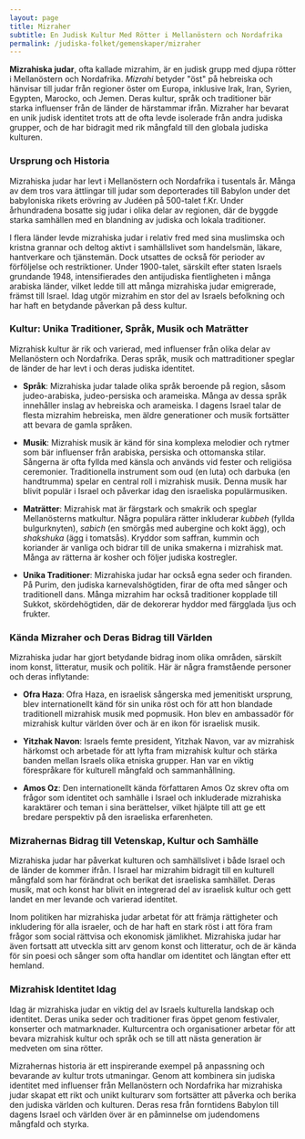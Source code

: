 ```yaml
---
layout: page
title: Mizraher
subtitle: En Judisk Kultur Med Rötter i Mellanöstern och Nordafrika
permalink: /judiska-folket/gemenskaper/mizraher
---
```


**Mizrahiska judar**, ofta kallade mizrahim, är en judisk grupp med djupa rötter i Mellanöstern och Nordafrika. *Mizrahi* betyder "öst" på hebreiska och hänvisar till judar från regioner öster om Europa, inklusive Irak, Iran, Syrien, Egypten, Marocko, och Jemen. Deras kultur, språk och traditioner bär starka influenser från de länder de härstammar ifrån. Mizraher har bevarat en unik judisk identitet trots att de ofta levde isolerade från andra judiska grupper, och de har bidragit med rik mångfald till den globala judiska kulturen.

### Ursprung och Historia

Mizrahiska judar har levt i Mellanöstern och Nordafrika i tusentals år. Många av dem tros vara ättlingar till judar som deporterades till Babylon under det babyloniska rikets erövring av Judéen på 500-talet f.Kr. Under århundradena bosatte sig judar i olika delar av regionen, där de byggde starka samhällen med en blandning av judiska och lokala traditioner.

I flera länder levde mizrahiska judar i relativ fred med sina muslimska och kristna grannar och deltog aktivt i samhällslivet som handelsmän, läkare, hantverkare och tjänstemän. Dock utsattes de också för perioder av förföljelse och restriktioner. Under 1900-talet, särskilt efter staten Israels grundande 1948, intensifierades den antijudiska fientligheten i många arabiska länder, vilket ledde till att många mizrahiska judar emigrerade, främst till Israel. Idag utgör mizrahim en stor del av Israels befolkning och har haft en betydande påverkan på dess kultur.

### Kultur: Unika Traditioner, Språk, Musik och Maträtter

Mizrahisk kultur är rik och varierad, med influenser från olika delar av Mellanöstern och Nordafrika. Deras språk, musik och mattraditioner speglar de länder de har levt i och deras judiska identitet.

- **Språk**: Mizrahiska judar talade olika språk beroende på region, såsom judeo-arabiska, judeo-persiska och arameiska. Många av dessa språk innehåller inslag av hebreiska och arameiska. I dagens Israel talar de flesta mizrahim hebreiska, men äldre generationer och musik fortsätter att bevara de gamla språken.

- **Musik**: Mizrahisk musik är känd för sina komplexa melodier och rytmer som bär influenser från arabiska, persiska och ottomanska stilar. Sångerna är ofta fyllda med känsla och används vid fester och religiösa ceremonier. Traditionella instrument som oud (en luta) och darbuka (en handtrumma) spelar en central roll i mizrahisk musik. Denna musik har blivit populär i Israel och påverkar idag den israeliska populärmusiken.

- **Maträtter**: Mizrahisk mat är färgstark och smakrik och speglar Mellanösterns matkultur. Några populära rätter inkluderar *kubbeh* (fyllda bulgurknyten), *sabich* (en smörgås med aubergine och kokt ägg), och *shakshuka* (ägg i tomatsås). Kryddor som saffran, kummin och koriander är vanliga och bidrar till de unika smakerna i mizrahisk mat. Många av rätterna är kosher och följer judiska kostregler.

- **Unika Traditioner**: Mizrahiska judar har också egna seder och firanden. På Purim, den judiska karnevalshögtiden, firar de ofta med sånger och traditionell dans. Många mizrahim har också traditioner kopplade till Sukkot, skördehögtiden, där de dekorerar hyddor med färgglada ljus och frukter.

### Kända Mizraher och Deras Bidrag till Världen

Mizrahiska judar har gjort betydande bidrag inom olika områden, särskilt inom konst, litteratur, musik och politik. Här är några framstående personer och deras inflytande:

- **Ofra Haza**: Ofra Haza, en israelisk sångerska med jemenitiskt ursprung, blev internationellt känd för sin unika röst och för att hon blandade traditionell mizrahisk musik med popmusik. Hon blev en ambassadör för mizrahisk kultur världen över och är en ikon för israelisk musik.

- **Yitzhak Navon**: Israels femte president, Yitzhak Navon, var av mizrahisk härkomst och arbetade för att lyfta fram mizrahisk kultur och stärka banden mellan Israels olika etniska grupper. Han var en viktig förespråkare för kulturell mångfald och sammanhållning.

- **Amos Oz**: Den internationellt kända författaren Amos Oz skrev ofta om frågor som identitet och samhälle i Israel och inkluderade mizrahiska karaktärer och teman i sina berättelser, vilket hjälpte till att ge ett bredare perspektiv på den israeliska erfarenheten.

### Mizrahernas Bidrag till Vetenskap, Kultur och Samhälle

Mizrahiska judar har påverkat kulturen och samhällslivet i både Israel och de länder de kommer ifrån. I Israel har mizrahim bidragit till en kulturell mångfald som har förändrat och berikat det israeliska samhället. Deras musik, mat och konst har blivit en integrerad del av israelisk kultur och gett landet en mer levande och varierad identitet.

Inom politiken har mizrahiska judar arbetat för att främja rättigheter och inkludering för alla israeler, och de har haft en stark röst i att föra fram frågor som social rättvisa och ekonomisk jämlikhet. Mizrahiska judar har även fortsatt att utveckla sitt arv genom konst och litteratur, och de är kända för sin poesi och sånger som ofta handlar om identitet och längtan efter ett hemland.

### Mizrahisk Identitet Idag

Idag är mizrahiska judar en viktig del av Israels kulturella landskap och identitet. Deras unika seder och traditioner firas öppet genom festivaler, konserter och matmarknader. Kulturcentra och organisationer arbetar för att bevara mizrahisk kultur och språk och se till att nästa generation är medveten om sina rötter.

Mizrahernas historia är ett inspirerande exempel på anpassning och bevarande av kultur trots utmaningar. Genom att kombinera sin judiska identitet med influenser från Mellanöstern och Nordafrika har mizrahiska judar skapat ett rikt och unikt kulturarv som fortsätter att påverka och berika den judiska världen och kulturen. Deras resa från forntidens Babylon till dagens Israel och världen över är en påminnelse om judendomens mångfald och styrka.